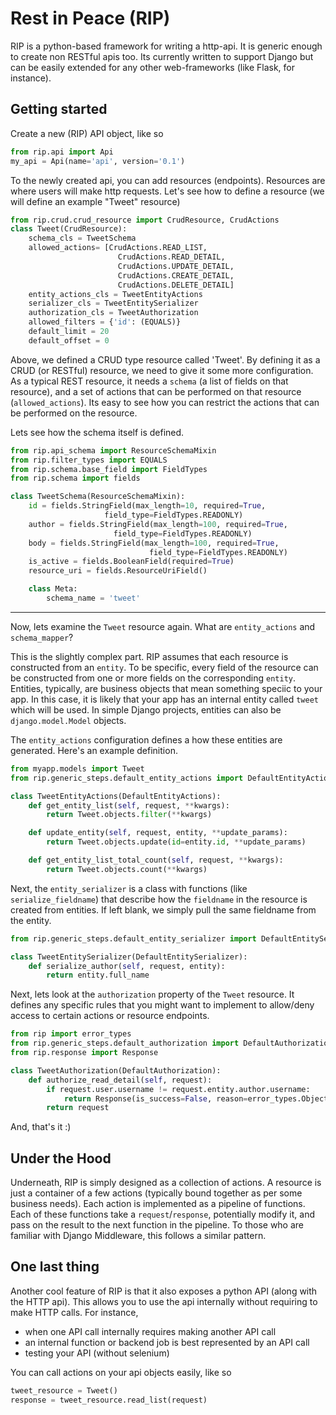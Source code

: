# Rest in Peace (RIP)

RIP is a python-based framework for writing a http-api. It is generic enough to create non RESTful apis too. Its currently written to support Django but can be easily extended for any other web-frameworks (like Flask, for instance).

## Getting started
Create a new (RIP) API object, like so
```python
from rip.api import Api
my_api = Api(name='api', version='0.1')
```

To the newly created api, you can add resources (endpoints). Resources are where users will make http requests. Let's see how to define a resource (we will define an example "Tweet" resource)
```python
from rip.crud.crud_resource import CrudResource, CrudActions
class Tweet(CrudResource):
    schema_cls = TweetSchema
    allowed_actions= [CrudActions.READ_LIST,
                        CrudActions.READ_DETAIL,
                        CrudActions.UPDATE_DETAIL,
                        CrudActions.CREATE_DETAIL,
                        CrudActions.DELETE_DETAIL]
    entity_actions_cls = TweetEntityActions
    serializer_cls = TweetEntitySerializer
    authorization_cls = TweetAuthorization
    allowed_filters = {'id': (EQUALS)}
    default_limit = 20
    default_offset = 0
```
Above, we defined a CRUD type resource called 'Tweet'. By defining it as a CRUD (or RESTful) resource, we need to give it some more configuration. As a typical REST resource, it needs a ```schema``` (a list of fields on that resource), and a set of actions that can be performed on that resource (```allowed_actions```). Its easy to see how you can restrict the actions that can be performed on the resource.

Lets see how the schema itself is defined.

```python
from rip.api_schema import ResourceSchemaMixin
from rip.filter_types import EQUALS
from rip.schema.base_field import FieldTypes
from rip.schema import fields

class TweetSchema(ResourceSchemaMixin):
    id = fields.StringField(max_length=10, required=True,
                     field_type=FieldTypes.READONLY)
    author = fields.StringField(max_length=100, required=True,
                       field_type=FieldTypes.READONLY)
    body = fields.StringField(max_length=100, required=True,
                               field_type=FieldTypes.READONLY)
    is_active = fields.BooleanField(required=True)
    resource_uri = fields.ResourceUriField()

    class Meta:
        schema_name = 'tweet'
```
---

Now, lets examine the ```Tweet``` resource again. What are ```entity_actions``` and ```schema_mapper```?

This is the slightly complex part. RIP assumes that each resource is constructed from an ```entity```. To be specific, every field of the resource can be constructed from one or more fields on the corresponding ```entity```. Entities, typically, are business objects that mean something speciic to your app. In this case, it is likely that your app has an internal entity called ```tweet``` which will be used. In simple Django projects, entities can also be ```django.model.Model``` objects.

The ```entity_actions``` configuration defines a how these entities are generated. Here's an example definition.

```python
from myapp.models import Tweet
from rip.generic_steps.default_entity_actions import DefaultEntityActions

class TweetEntityActions(DefaultEntityActions):
    def get_entity_list(self, request, **kwargs):
        return Tweet.objects.filter(**kwargs)

    def update_entity(self, request, entity, **update_params):
        return Tweet.objects.update(id=entity.id, **update_params)

    def get_entity_list_total_count(self, request, **kwargs):
        return Tweet.objects.count(**kwargs)
```

Next, the ```entity_serializer``` is a class with functions (like 
```serialize_fieldname```) that describe how the ```fieldname``` in the resource is created from entities. 
If left blank, we simply pull the same fieldname from the entity.

```python
from rip.generic_steps.default_entity_serializer import DefaultEntitySerializer

class TweetEntitySerializer(DefaultEntitySerializer):
    def serialize_author(self, request, entity):
        return entity.full_name

```


Next, lets look at the ```authorization``` property of the ```Tweet``` resource. It defines any specific rules that you might want to implement to allow/deny access to certain actions or resource endpoints.

```python
from rip import error_types
from rip.generic_steps.default_authorization import DefaultAuthorization
from rip.response import Response

class TweetAuthorization(DefaultAuthorization):
    def authorize_read_detail(self, request):
        if request.user.username != request.entity.author.username:
            return Response(is_success=False, reason=error_types.ObjectNotFound)
        return request
```


And, that's it :)


## Under the Hood
Underneath, RIP is simply designed as a collection of actions. A resource is just a container of a few actions (typically bound together as per some business needs). Each action is implemented as a pipeline of functions. Each of these functions take a ```request```/```response```, potentially modify it, and pass on the result to the next function in the pipeline. To those who are familiar with Django Middleware, this follows a similar pattern.

## One last thing
Another cool feature of RIP is that it also exposes a python API (along with the HTTP api). This allows you to use the api internally without requiring to make HTTP calls. For instance,
- when one API call internally requires making another API call
- an internal function or backend job is best represented by an API call
- testing your API (without selenium)

You can call actions on your api objects easily, like so

```python
tweet_resource = Tweet()
response = tweet_resource.read_list(request)
```


